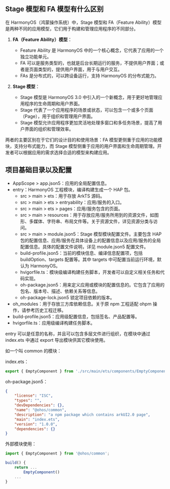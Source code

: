 ## Stage 模型和 FA 模型有什么区别

在 HarmonyOS（鸿蒙操作系统）中，Stage 模型和 FA（Feature Ability）模型是两种不同的应用模型，它们用于构建和管理应用程序的不同部分。

1. **FA（Feature Ability）模型**：

    - Feature Ability 是 HarmonyOS 中的一个核心概念，它代表了应用的一个独立功能单元。
    - FA 可以是服务类型的，也就是后台长期运行的服务，不提供用户界面；或者是页面类型的，提供用户界面，用于与用户交互。
    - FAs 是分布式的，可以跨设备运行，支持 HarmonyOS 的分布式能力。

2. **Stage 模型**：
    - Stage 模型是 HarmonyOS 3.0 中引入的一个新概念，用于更好地管理应用程序的生命周期和用户界面。
    - Stage 代表了一个应用程序的场景或状态，可以包含一个或多个页面（Page），用于组织和管理用户界面。
    - Stage 模型允许应用程序更加灵活地处理多窗口和多任务场景，提高了用户界面的组织和管理效率。

两者的主要区别在于它们的设计目的和使用场景：FA 模型更侧重于应用的功能模块，支持分布式能力，而 Stage 模型侧重于应用的用户界面和生命周期管理。开发者可以根据应用的需求选择合适的模型来构建应用。

## 项目基础目录以及配置

-   AppScope > app.json5：应用的全局配置信息。
-   entry：HarmonyOS 工程模块，编译构建生成一个 HAP 包。
    -   src > main > ets：用于存放 ArkTS 源码。
    -   src > main > ets > entryability：应用/服务的入口。
    -   src > main > ets > pages：应用/服务包含的页面。
    -   src > main > resources：用于存放应用/服务所用到的资源文件，如图形、多媒体、字符串、布局文件等。关于资源文件，详见资源分类与访问。
    -   src > main > module.json5：Stage 模型模块配置文件。主要包含 HAP 包的配置信息、应用/服务在具体设备上的配置信息以及应用/服务的全局配置信息。具体的配置文件说明，详见 module.json5 配置文件。
    -   build-profile.json5：当前的模块信息、编译信息配置项，包括 buildOption、targets 配置等。其中 targets 中可配置当前运行环境，默认为 HarmonyOS。
    -   hvigorfile.ts：模块级编译构建任务脚本，开发者可以自定义相关任务和代码实现。
    -   oh-package.json5：用来定义应用或模块的配置信息的。它包含了应用的包名、版本号、描述、依赖关系等信息。
    -   oh-package-lock.json5 锁定项目依赖的版本。
-   oh_modules：用于存放三方库依赖信息。关于原 npm 工程适配 ohpm 操作，请参考历史工程迁移。
-   build-profile.json5：应用级配置信息，包括签名、产品配置等。
-   hvigorfile.ts：应用级编译构建任务脚本。

entry 可以是任意的名称，并且可以包含多层文件进行组织，在模块中通过 index.ets 中通过 export 导出模块供其它模块使用。

如一个叫 common 的模块：

index.ets：

```ts
export { EmptyComponent } from './src/main/ets/components/EmptyComponent';
```

oh-package.json5：

```json
{
    "license": "ISC",
    "types": "",
    "devDependencies": {},
    "name": "@ohos/common",
    "description": "a npm package which contains arkUI2.0 page",
    "main": "index.ets",
    "version": "1.0.0",
    "dependencies": {}
}
```

外部模块使用：

```ts
import { EmptyComponent } from '@ohos/common';

build() {
    return ...
        EmptyComponent()
    ...
}
```
